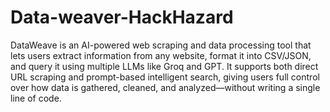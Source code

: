 # Data-weaver-HackHazard

DataWeave is an AI-powered web scraping and data processing tool that lets users extract information from any website, format it into CSV/JSON, and query it using multiple LLMs like Groq and GPT. It supports both direct URL scraping and prompt-based intelligent search, giving users full control over how data is gathered, cleaned, and analyzed—without writing a single line of code.
